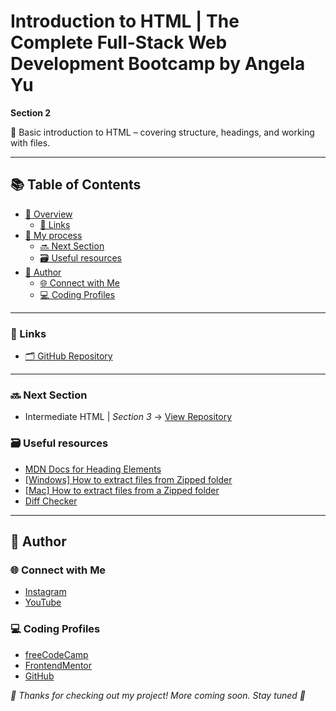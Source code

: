 # Introduction to HTML | The Complete Full-Stack Web Development Bootcamp by Angela Yu

**Section 2**

📘 Basic introduction to HTML – covering structure, headings, and working with files.

---

## 📚 Table of Contents
- [🔎 Overview](#-overview)
  - [🔗 Links](#-links)
- [🧠 My process](#-my-process)
  - [🔜 Next Section](#-next-section)
  - [🗃️ Useful resources](#️-useful-resources)
- [👤 Author](#-author)
  - [🌐 Connect with Me](#-connect-with-me)
  - [💻 Coding Profiles](#-coding-profiles)

---

### 🔗 Links

 - [🗂️ GitHub Repository](https://github.com/DalaScript/introduction-to-html)

---

### 🔜 Next Section

 - Intermediate HTML | *Section 3* → [View Repository](https://github.com/DalaScript/intermediate-html)

### 🗃️ Useful resources

 - [MDN Docs for Heading Elements](https://developer.mozilla.org/en-US/docs/Web/HTML/Reference/Elements/Heading_Elements)
 - [[Windows] How to extract files from Zipped folder](https://pureinfotech.com/extract-zip-file-windows-11-10/)
 - [[Mac] How to extract files from a Zipped folder](https://support.apple.com/en-gb/guide/mac-help/mchlp2528/mac)
 - [Diff Checker](https://www.diffchecker.com/)

---

## 👤 Author

### 🌐 Connect with Me

 - [Instagram](https://www.instagram.com/DalaScript)
 - [YouTube](https://www.youtube.com/@DalaScript)

### 💻 Coding Profiles

 - [freeCodeCamp](https://www.freecodecamp.org/DalaScript)
 - [FrontendMentor](https://www.frontendmentor.io/profile/DalaScript)
 - [GitHub](https://github.com/DalaScript)

*🙌 Thanks for checking out my project! More coming soon. Stay tuned 🚀*